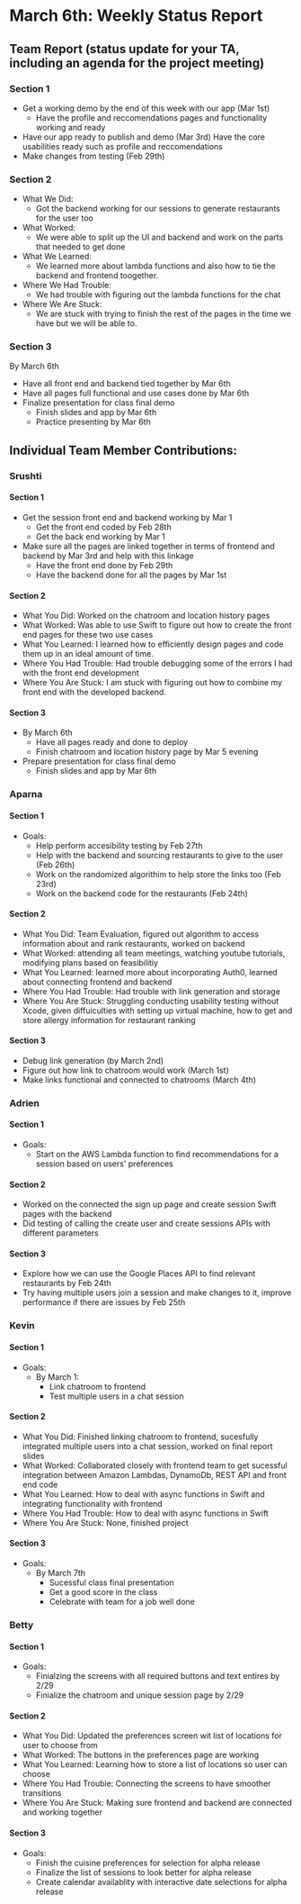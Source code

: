 # March 6th: Weekly Status Report

## Team Report (status update for your TA, including an agenda for the project meeting)
### Section 1 
 - Get a working demo by the end of this week with our app (Mar 1st)
    - Have the profile and reccomendations pages and functionality working and ready
  - Have our app ready to publish and demo (Mar 3rd)
     Have the core usabilities ready such as profile and reccomendations 
  - Make changes from testing (Feb 29th)
    
### Section 2
- What We Did: 
  - Got the backend working for our sessions to generate restaurants for the user too
- What Worked:
  - We were able to split up the UI and backend and work on the parts that needed to get done
- What We Learned:
  - We learned more about lambda functions and also how to tie the backend and frontend toogether. 
- Where We Had Trouble:
  -  We had trouble with figuring out the lambda functions for the chat
- Where We Are Stuck:
  - We are stuck with trying to finish the rest of the pages in the time we have but we will be able to.
### Section 3
 By March 6th
   - Have all front end and backend tied together by Mar 6th
   - Have all pages full functional and use cases done by Mar 6th
- Finalize presentation for class final demo
   - Finish slides and app by Mar 6th
   - Practice presenting by Mar 6th

## Individual Team Member Contributions:

### Srushti
#### Section 1 
- Get the session front end and backend working by Mar 1
    - Get the front end coded by Feb 28th
    - Get the back end working by Mar 1
- Make sure all the pages are linked together in terms of frontend and backend by Mar 3rd and help with this linkage
    -  Have the front end done by Feb 29th
    -  Have the backend done for all the pages by Mar 1st
#### Section 2
- What You Did: Worked on the chatroom and location history pages
- What Worked: Was able to use Swift to figure out how to create the front end pages for these two use cases
- What You Learned: I learned how to efficiently design pages and code them up in an ideal amount of time.
- Where You Had Trouble: Had trouble debugging some of the errors I had with the front end development 
- Where You Are Stuck: I am stuck with figuring out how to combine my front end with the developed backend.
#### Section 3
- By March 6th
   - Have all pages ready and done to deploy
   - Finish chatroom and location history page by Mar 5 evening
- Prepare presentation for class final demo
   - Finish slides and app by Mar 6th



### Aparna
#### Section 1 
- Goals:
  - Help perform accesibility testing by Feb 27th
  -  Help with the backend and sourcing restaurants to give to the user (Feb 26th)
  -  Work on the randomized algorithim to help store the links too (Feb 23rd)
  -  Work on the backend code for the restaurants (Feb 24th)
#### Section 2
- What You Did: Team Evaluation, figured out algorithm to access information about and rank restaurants, worked on backend
- What Worked: attending all team meetings, watching youtube tutorials, modifying plans based on feasibilitiy
- What You Learned: learned more about incorporating Auth0, learned about connecting frontend and backend
- Where You Had Trouble: Had trouble with link generation and storage
- Where You Are Stuck: Struggling conducting usability testing without Xcode, given diffuiculties with setting up virtual machine, how to get and store allergy information for restaurant ranking
#### Section 3
- Debug link generation (by March 2nd)
- Figure out how link to chatroom would work (March 1st)
- Make links functional and connected to chatrooms (March 4th)

  
### Adrien
#### Section 1 
- Goals: 
  - Start on the AWS Lambda function to find recommendations for a session based on users' preferences
#### Section 2
- Worked on the connected the sign up page and create session Swift pages with the backend
- Did testing of calling the create user and create sessions APIs with different parameters 
#### Section 3
- Explore how we can use the Google Places API to find relevant restaurants by Feb 24th
- Try having multiple users join a session and make changes to it, improve performance if there are issues by Feb 25th
 
### Kevin
#### Section 1 
- Goals:
  - By March 1:
    - Link chatroom to frontend
    - Test multiple users in a chat session
#### Section 2
- What You Did: Finished linking chatroom to frontend, sucesfully integrated multiple users into a chat session, worked on final report slides
- What Worked: Collaborated closely with frontend team to get sucessful integration between Amazon Lambdas, DynamoDb, REST API and front end code
- What You Learned: How to deal with async functions in Swift and integrating functionality with frontend
- Where You Had Trouble: How to deal with async functions in Swift
- Where You Are Stuck: None, finished project
#### Section 3
- Goals:
  - By March 7th
    - Sucessful class final presentation
    - Get a good score in the class
    - Celebrate with team for a job well done
   
### Betty
#### Section 1 
- Goals:
  - Finialzing the screens with all required buttons and text entires by 2/29
  - Finialize the chatroom and unique session page by 2/29
   
#### Section 2
- What You Did: Updated the preferences screen wit list of locations for user to choose from
- What Worked: The buttons in the preferences page are working
- What You Learned: Learning how to store a list of locations so user can choose
- Where You Had Trouble: Connecting the screens to have smoother transitions
- Where You Are Stuck: Making sure frontend and backend are connected and working together

#### Section 3
- Goals:
  - Finish the cuisine preferences for selection for alpha release
  - Finalize the list of sessions to look better for alpha release
  - Create calendar availablity with interactive date selections for alpha release

